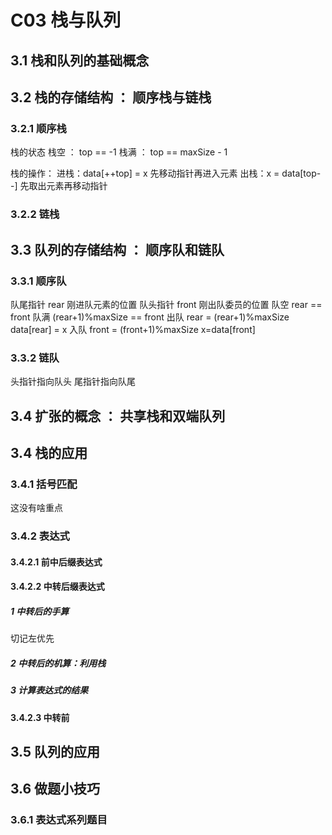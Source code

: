 # C03 栈与队列

## 3.1 栈和队列的基础概念


## 3.2 栈的存储结构 ： 顺序栈与链栈

### 3.2.1 顺序栈

栈的状态
栈空 ： top == -1
栈满 ： top == maxSize - 1 

栈的操作：
进栈：data[++top] = x 先移动指针再进入元素
出栈：x = data[top--]  先取出元素再移动指针

### 3.2.2 链栈


## 3.3 队列的存储结构 ： 顺序队和链队

### 3.3.1 顺序队
队尾指针 rear  刚进队元素的位置 
队头指针 front 刚出队委员的位置 
队空 rear == front 
队满 (rear+1)%maxSize == front
出队 rear = (rear+1)%maxSize data[rear] = x
入队 front = (front+1)%maxSize x=data[front]


### 3.3.2 链队

头指针指向队头
尾指针指向队尾


## 3.4 扩张的概念 ： 共享栈和双端队列


## 3.4 栈的应用

### 3.4.1 括号匹配

这没有啥重点

### 3.4.2 表达式

#### 3.4.2.1 前中后缀表达式


#### 3.4.2.2 中转后缀表达式

##### 1 中转后的手算

切记左优先

##### 2 中转后的机算：利用栈

##### 3 计算表达式的结果

#### 3.4.2.3 中转前

## 3.5 队列的应用


## 3.6 做题小技巧

### 3.6.1 表达式系列题目
